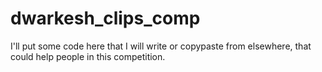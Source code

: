 # dwarkesh_clips_comp
I'll put some code here that I will write or copypaste from elsewhere, that could help people in this competition.
